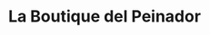 ---
title: "La Boutique del Peinador"
url: /san-juan/la-boutique-del-peinador/
shop: suministros de peluquería
---